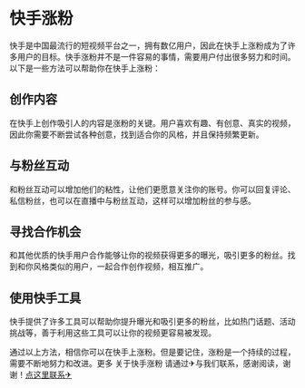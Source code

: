 # 快手涨粉

快手是中国最流行的短视频平台之一，拥有数亿用户，因此在快手上涨粉成为了许多用户的目标。快手涨粉并不是一件容易的事情，需要用户付出很多努力和时间。以下是一些方法可以帮助你在快手上涨粉：

## 创作内容

在快手上创作吸引人的内容是涨粉的关键。用户喜欢有趣、有创意、真实的视频，因此你需要不断尝试各种创意，找到适合你的风格，并且保持频繁更新。

## 与粉丝互动

和粉丝互动可以增加他们的粘性，让他们更愿意关注你的账号。你可以回复评论、私信粉丝，也可以在直播中与粉丝互动，这样可以增加粉丝的参与感。

## 寻找合作机会

和其他优质的快手用户合作能够让你的视频获得更多的曝光，吸引更多的粉丝。找到和你风格类似的用户，一起合作创作视频，相互推广。

## 使用快手工具

快手提供了许多工具可以帮助你提升曝光和吸引更多的粉丝，比如热门话题、活动挑战等，善于利用这些工具可以让你的视频更容易被发现。

通过以上方法，相信你可以在快手上涨粉。但是要记住，涨粉是一个持续的过程，需要不断地努力和改进。更多 关于快手涨粉 请通过✈与我们联系，感谢阅读，谢谢！[点这里联系✈](https://t.me/pt99bot)